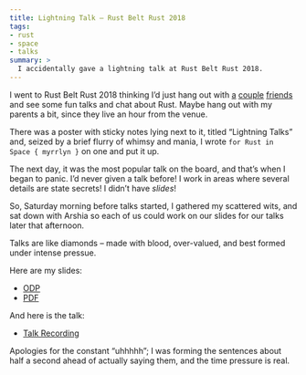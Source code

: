 ```yaml
---
title: Lightning Talk – Rust Belt Rust 2018
tags:
- rust
- space
- talks
summary: >
  I accidentally gave a lightning talk at Rust Belt Rust 2018.
---
```


I went to Rust Belt Rust 2018 thinking I’d just hang out with [a][0] [couple][1]
[friends][2] and see some fun talks and chat about Rust. Maybe hang out with my
parents a bit, since they live an hour from the venue.

There was a poster with sticky notes lying next to it, titled “Lightning Talks”
and, seized by a brief flurry of whimsy and mania, I wrote
`for Rust in Space { myrrlyn }` on one and put it up.

The next day, it was the most popular talk on the board, and that’s when I
began to panic. I’d never given a talk before! I work in areas where several
details are state secrets! I didn’t have *slides*!

So, Saturday morning before talks started, I gathered my scattered wits, and
sat down with Arshia so each of us could work on our slides for our talks later
that afternoon.

Talks are like diamonds – made with blood, over-valued, and best formed under
intense pressue.

Here are my slides:

- [ODP][3]
- [PDF][4]

And here is the talk:

- [Talk Recording][5]

Apologies for the constant “uhhhhh”; I was forming the sentences about half a
second ahead of actually saying them, and the time pressure is real.

[0]: https://twitter.com/DebugSteven
[1]: https://twitter.com/arshia__
[2]: https://hgoscenski.com
[3]: 2018-10-21-rbr-2018/RBR2018-Lightning.odp
[4]: 2018-10-21-rbr-2018/RBR2018-Lightning.pdf
[5]: https://www.youtube.com/watch?v=xYDKcoS26ZM
